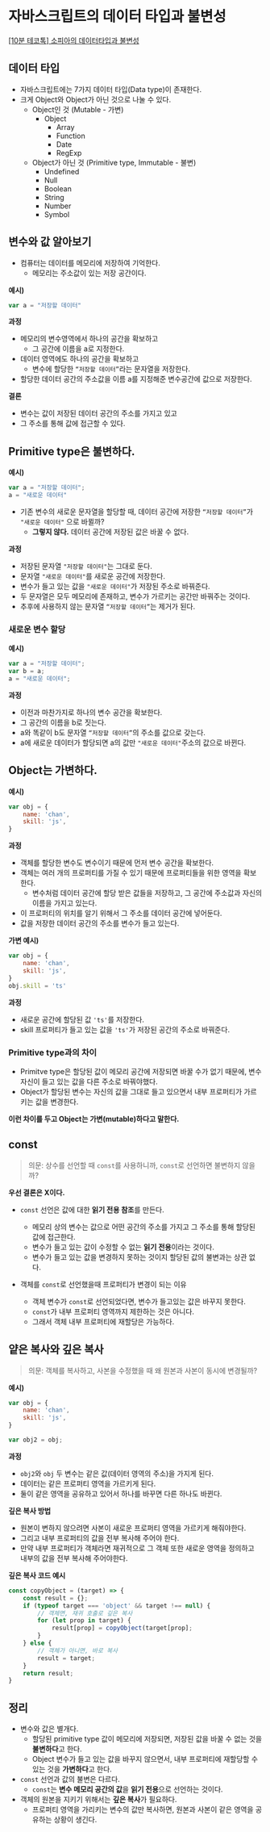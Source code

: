 # 자바스크립트의 데이터 타입과 불변성

[[10분 테코톡] 소피아의 데이터타입과 불변성](https://www.youtube.com/watch?v=hM8s3ZaycGk&list=PLkfxusmKmLsNDGmER2tmrslpPOTfKhE7j&index=111&t=498s)

## 데이터 타입

- 자바스크립트에는 7가지 데이터 타입(Data type)이 존재한다.
- 크게 Object와 Object가 아닌 것으로 나눌 수 있다.
    - Object인 것 (Mutable - 가변)
        - Object
            - Array
            - Function
            - Date
            - RegExp
    - Object가 아닌 것 (Primitive type, Immutable - 불변)
        - Undefined
        - Null
        - Boolean
        - String
        - Number
        - Symbol

## 변수와 값 알아보기

- 컴퓨터는 데이터를 메모리에 저장하여 기억한다.
    - 메모리는 주소값이 있는 저장 공간이다.

**예시)**

```jsx
var a = "저장할 데이터"
```

**과정**

- 메모리의 변수영역에서 하나의 공간을 확보하고
    - 그 공간에 이름을 a로 지정한다.
- 데이터 영역에도 하나의 공간을 확보하고
    - 변수에 할당한 `“저장할 데이터”`라는 문자열을 저장한다.
- 할당한 데이터 공간의 주소값을 이름 a를 지정해준 변수공간에 값으로 저장한다.
    
    

**결론**

- 변수는 값이 저장된 데이터 공간의 주소를 가지고 있고
- 그 주소를 통해 값에 접근할 수 있다.

## Primitive type은 불변하다.

**예시)**

```jsx
var a = "저장할 데이터";
a = "새로운 데이터"
```

- 기존 변수의 새로운 문자열을 할당할 때, 데이터 공간에 저장한 `“저장할 데이터”`가 `"새로운 데이터"` 으로 바뀔까?
    - **그렇지 않다.** 데이터 공간에 저장된 값은 바꿀 수 없다.

**과정**

- 저장된 문자열 `"저장할 데이터"`는 그대로 둔다.
- 문자열 `"새로운 데이터"`를 새로운 공간에 저장한다.
- 변수가 들고 있는 값을 `"새로운 데이터"`가 저장된 주소로 바꿔준다.
- 두 문자열은 모두 메모리에 존재하고, 변수가 가르키는 공간만 바꿔주는 것이다.
- 추후에 사용하지 않는 문자열 `“저장할 데이터”`는 제거가 된다.

### 새로운 변수 할당

**예시)**

```jsx
var a = "저장할 데이터";
var b = a;
a = "새로운 데이터";
```

**과정**

- 이전과 마찬가지로 하나의 변수 공간을 확보한다.
- 그 공간의 이름을 b로 짓는다.
- a와 똑같이 b도 문자열 `“저장할 데이터”`의 주소를 값으로 갖는다.
- a에 새로운 데이터가 할당되면 a의 값만 `"새로운 데이터"`주소의 값으로 바뀐다.

## Object는 가변하다.

**예시)**

```jsx
var obj = {
	name: 'chan',
	skill: 'js',
}
```

**과정**

- 객체를 할당한 변수도 변수이기 때문에 먼저 변수 공간을 확보한다.
- 객체는 여러 개의 프로퍼티를 가질 수 있기 때문에 프로퍼티들을 위한 영역을 확보한다.
    - 변수처럼 데이터 공간에 할당 받은 값들을 저장하고, 그 공간에 주소값과 자신의 이름을 가지고 있는다.
- 이 프로퍼티의 위치를 알기 위해서 그 주소를 데이터 공간에 넣어둔다.
- 값을 저장한 데이터 공간의 주소를 변수가 들고 있는다.

**가변 예시)**

```jsx
var obj = {
	name: 'chan',
	skill: 'js',
}
obj.skill = 'ts'
```

**과정**

- 새로운 공간에 할당된 값 `'ts'`를  저장한다.
- skill 프로퍼티가 들고 있는 값을 `'ts'`가 저장된 공간의 주소로 바꿔준다.

### Primitive type과의 차이

- Primitve type은 할당된 값이 메모리 공간에 저장되면 바꿀 수가 없기 때문에, 변수 자신이 들고 있는 값을 다른 주소로 바꿔야했다.
- Object가 할당된 변수는 자신의 값을 그대로 들고 있으면서 내부 프로퍼티가 가르키는 값을 변경한다.

**이런 차이를 두고 Object는 가변(mutable)하다고 말한다.**

## const

> 의문: 상수를 선언할 때 `const`를 사용하니까, `const`로 선언하면 불변하지 않을까?
> 

**우선 결론은 X이다.**

- `const` 선언은 값에 대한 **읽기 전용 참조**를 만든다.
    - 메모리 상의 변수는 값으로 어떤 공간의 주소를 가지고 그 주소를 통해 할당된 값에 접근한다.
    - 변수가 들고 있는 값이 수정할 수 없는 **읽기 전용**이라는 것이다.
    - 변수가 들고 있는 값을 변경하지 못하는 것이지 할당된 값의 불변과는 상관 없다.

- 객체를 `const`로 선언했을때 프로퍼티가 변경이 되는 이유
    - 객체 변수가 `const`로 선언되었다면, 변수가 들고있는 값은 바꾸지 못한다.
    - `const`가 내부 프로퍼티 영역까지 제한하는 것은 아니다.
    - 그래서 객체 내부 프로퍼티에 재할당은 가능하다.

## 얕은 복사와 깊은 복사

> 의문: 객체를 복사하고, 사본을 수정했을 때 왜 원본과 사본이 동시에 변경될까?
> 

**예시)**

```jsx
var obj = {
	name: 'chan',
	skill: 'js',
}

var obj2 = obj;
```

**과정**

- `obj2`와 `obj` 두 변수는 같은 값(데이터 영역의 주소)을 가지게 된다.
- 데이터는 같은 프로퍼티 영역을 가르키게 된다.
- 둘이 같은 영역을 공유하고 있어서 하나를 바꾸면 다른 하나도 바뀐다.

**깊은 복사 방법**

- 원본이 변하지 않으려면 사본이 새로운 프로퍼티 영역을 가르키게 해줘야한다.
- 그리고 내부 프로퍼티의 값을 전부 복사해 주어야 한다.
- 만약 내부 프로퍼티가 객체라면 재귀적으로 그 객체 또한 새로운 영역을 정의하고 내부의 값을 전부 복사해 주어야한다.

**깊은 복사 코드 예시**

```jsx
const copyObject = (target) => {
	const result = {};
	if (typeof target === 'object' && target !== null) {
		// 객체면, 재귀 호출로 깊은 복사
		for (let prop in target) {
			result[prop] = copyObject(target[prop];
		}
	} else {
		// 객체가 아니면, 바로 복사
		result = target;
	}
	return result;
}
```

## 정리

- 변수와 값은 별개다.
    - 할당된 primitive type 값이 메모리에 저장되면,
    저장된 값을 바꿀 수 없는 것을 **불변하다**고 한다.
    - Object 변수가 들고 있는 값을 바꾸지 않으면서,
    내부 프로퍼티에 재할당할 수 있는 것을 **가변하다**고 한다.
- `const` 선언과 값의 불변은 다르다.
    - `const`는 **변수 메모리 공간의 값**을 **읽기 전용**으로 선언하는 것이다.
- 객체의 원본을 지키기 위해서는 **깊은 복사**가 필요하다.
    - 프로퍼티 영역을 가리키는 변수의 값만 복사하면, 원본과 사본이 같은 영역을 공유하는 상황이 생긴다.